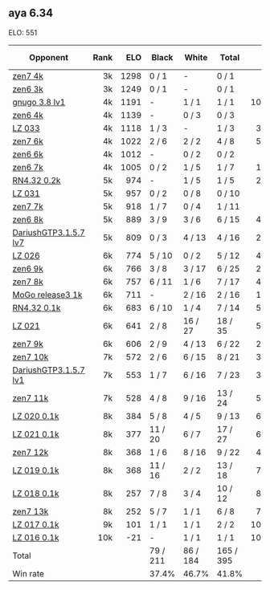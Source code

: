 ## aya 6.34 ##

ELO: 551

Opponent | Rank | ELO | Black | White | Total | Win rate
---------|-----:|----:|-------|-------|-------|-------:
[zen7 4k](zen7%204k.md) | 3k | 1298 | 0 / 1 | - | 0 / 1 | 0.0%
[zen6 3k](zen6%203k.md) | 3k | 1249 | 0 / 1 | - | 0 / 1 | 0.0%
[gnugo 3.8 lv1](gnugo%203.8%20lv1.md) | 4k | 1191 | - | 1 / 1 | 1 / 1 | 100.0%
[zen6 4k](zen6%204k.md) | 4k | 1139 | - | 0 / 3 | 0 / 3 | 0.0%
[LZ 033](LZ%20033.md) | 4k | 1118 | 1 / 3 | - | 1 / 3 | 33.3%
[zen7 6k](zen7%206k.md) | 4k | 1022 | 2 / 6 | 2 / 2 | 4 / 8 | 50.0%
[zen6 6k](zen6%206k.md) | 4k | 1012 | - | 0 / 2 | 0 / 2 | 0.0%
[zen6 7k](zen6%207k.md) | 4k | 1005 | 0 / 2 | 1 / 5 | 1 / 7 | 14.3%
[RN4.32 0.2k](RN4.32%200.2k.md) | 5k | 974 | - | 1 / 5 | 1 / 5 | 20.0%
[LZ 031](LZ%20031.md) | 5k | 957 | 0 / 2 | 0 / 8 | 0 / 10 | 0.0%
[zen7 7k](zen7%207k.md) | 5k | 918 | 1 / 7 | 0 / 4 | 1 / 11 | 9.1%
[zen6 8k](zen6%208k.md) | 5k | 889 | 3 / 9 | 3 / 6 | 6 / 15 | 40.0%
[DariushGTP3.1.5.7 lv7](DariushGTP3.1.5.7%20lv7.md) | 5k | 809 | 0 / 3 | 4 / 13 | 4 / 16 | 25.0%
[LZ 026](LZ%20026.md) | 6k | 774 | 5 / 10 | 0 / 2 | 5 / 12 | 41.7%
[zen6 9k](zen6%209k.md) | 6k | 766 | 3 / 8 | 3 / 17 | 6 / 25 | 24.0%
[zen7 8k](zen7%208k.md) | 6k | 757 | 6 / 11 | 1 / 6 | 7 / 17 | 41.2%
[MoGo release3 1k](MoGo%20release3%201k.md) | 6k | 711 | - | 2 / 16 | 2 / 16 | 12.5%
[RN4.32 0.1k](RN4.32%200.1k.md) | 6k | 683 | 6 / 10 | 1 / 4 | 7 / 14 | 50.0%
[LZ 021](LZ%20021.md) | 6k | 641 | 2 / 8 | 16 / 27 | 18 / 35 | 51.4%
[zen7 9k](zen7%209k.md) | 6k | 606 | 2 / 9 | 4 / 13 | 6 / 22 | 27.3%
[zen7 10k](zen7%2010k.md) | 7k | 572 | 2 / 6 | 6 / 15 | 8 / 21 | 38.1%
[DariushGTP3.1.5.7 lv1](DariushGTP3.1.5.7%20lv1.md) | 7k | 553 | 1 / 7 | 6 / 16 | 7 / 23 | 30.4%
[zen7 11k](zen7%2011k.md) | 7k | 528 | 4 / 8 | 9 / 16 | 13 / 24 | 54.2%
[LZ 020 0.1k](LZ%20020%200.1k.md) | 8k | 384 | 5 / 8 | 4 / 5 | 9 / 13 | 69.2%
[LZ 021 0.1k](LZ%20021%200.1k.md) | 8k | 377 | 11 / 20 | 6 / 7 | 17 / 27 | 63.0%
[zen7 12k](zen7%2012k.md) | 8k | 368 | 1 / 6 | 8 / 16 | 9 / 22 | 40.9%
[LZ 019 0.1k](LZ%20019%200.1k.md) | 8k | 368 | 11 / 16 | 2 / 2 | 13 / 18 | 72.2%
[LZ 018 0.1k](LZ%20018%200.1k.md) | 8k | 257 | 7 / 8 | 3 / 4 | 10 / 12 | 83.3%
[zen7 13k](zen7%2013k.md) | 8k | 252 | 5 / 7 | 1 / 1 | 6 / 8 | 75.0%
[LZ 017 0.1k](LZ%20017%200.1k.md) | 9k | 101 | 1 / 1 | 1 / 1 | 2 / 2 | 100.0%
[LZ 016 0.1k](LZ%20016%200.1k.md) | 10k | -21 | - | 1 / 1 | 1 / 1 | 100.0%
Total | | | 79 / 211 | 86 / 184 | 165 / 395 | 
Win rate| | | 37.4% | 46.7% | 41.8% | 
